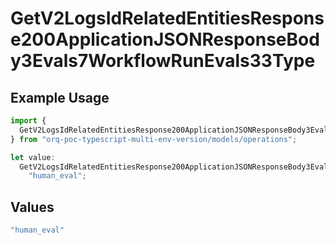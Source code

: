 # GetV2LogsIdRelatedEntitiesResponse200ApplicationJSONResponseBody3Evals7WorkflowRunEvals33Type

## Example Usage

```typescript
import {
  GetV2LogsIdRelatedEntitiesResponse200ApplicationJSONResponseBody3Evals7WorkflowRunEvals33Type,
} from "orq-poc-typescript-multi-env-version/models/operations";

let value:
  GetV2LogsIdRelatedEntitiesResponse200ApplicationJSONResponseBody3Evals7WorkflowRunEvals33Type =
    "human_eval";
```

## Values

```typescript
"human_eval"
```